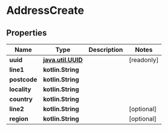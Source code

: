 
# AddressCreate

## Properties
Name | Type | Description | Notes
------------ | ------------- | ------------- | -------------
**uuid** | [**java.util.UUID**](java.util.UUID.md) |  |  [readonly]
**line1** | **kotlin.String** |  | 
**postcode** | **kotlin.String** |  | 
**locality** | **kotlin.String** |  | 
**country** | **kotlin.String** |  | 
**line2** | **kotlin.String** |  |  [optional]
**region** | **kotlin.String** |  |  [optional]



